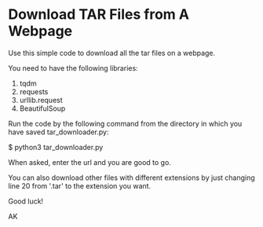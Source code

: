# Download TAR Files from A Webpage

Use this simple code to download all the tar files on a webpage.

You need to have the following libraries:

  1. tqdm
  2. requests
  3. urllib.request
  4. BeautifulSoup
  
Run the code by the following command from the directory in which you have saved tar_downloader.py:
  
  $ python3 tar_downloader.py
  
When asked, enter the url and you are good to go.

You can also download other files with different extensions by just changing line 20 from '.tar' to the extension you want.

Good luck!

AK

